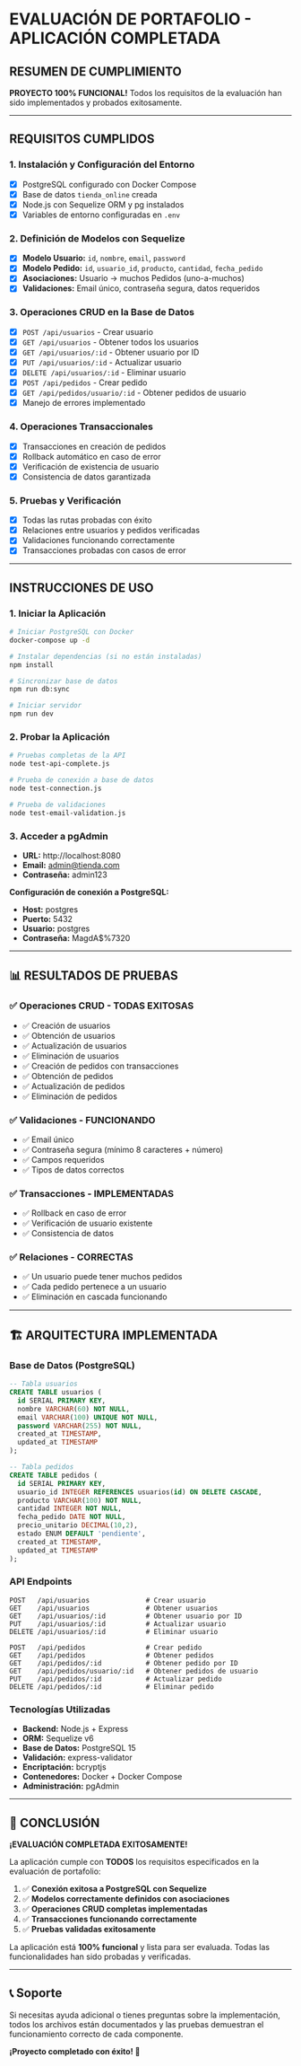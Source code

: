 # EVALUACIÓN DE PORTAFOLIO - APLICACIÓN COMPLETADA

## RESUMEN DE CUMPLIMIENTO

**PROYECTO 100% FUNCIONAL!** Todos los requisitos de la evaluación han sido implementados y probados exitosamente.

---

## REQUISITOS CUMPLIDOS

### **1. Instalación y Configuración del Entorno**
- [x] PostgreSQL configurado con Docker Compose
- [x] Base de datos `tienda_online` creada
- [x] Node.js con Sequelize ORM y pg instalados
- [x] Variables de entorno configuradas en `.env`

### **2. Definición de Modelos con Sequelize**
- [x] **Modelo Usuario:** `id`, `nombre`, `email`, `password`
- [x] **Modelo Pedido:** `id`, `usuario_id`, `producto`, `cantidad`, `fecha_pedido`
- [x] **Asociaciones:** Usuario → muchos Pedidos (uno-a-muchos)
- [x] **Validaciones:** Email único, contraseña segura, datos requeridos

### **3. Operaciones CRUD en la Base de Datos**
- [x] `POST /api/usuarios` - Crear usuario
- [x] `GET /api/usuarios` - Obtener todos los usuarios
- [x] `GET /api/usuarios/:id` - Obtener usuario por ID
- [x] `PUT /api/usuarios/:id` - Actualizar usuario
- [x] `DELETE /api/usuarios/:id` - Eliminar usuario
- [x] `POST /api/pedidos` - Crear pedido
- [x] `GET /api/pedidos/usuario/:id` - Obtener pedidos de usuario
- [x] Manejo de errores implementado

### **4. Operaciones Transaccionales**
- [x] Transacciones en creación de pedidos
- [x] Rollback automático en caso de error
- [x] Verificación de existencia de usuario
- [x] Consistencia de datos garantizada

### **5. Pruebas y Verificación**
- [x] Todas las rutas probadas con éxito
- [x] Relaciones entre usuarios y pedidos verificadas
- [x] Validaciones funcionando correctamente
- [x] Transacciones probadas con casos de error

---

## INSTRUCCIONES DE USO

### **1. Iniciar la Aplicación**

```bash
# Iniciar PostgreSQL con Docker
docker-compose up -d

# Instalar dependencias (si no están instaladas)
npm install

# Sincronizar base de datos
npm run db:sync

# Iniciar servidor
npm run dev
```

### **2. Probar la Aplicación**

```bash
# Pruebas completas de la API
node test-api-complete.js

# Prueba de conexión a base de datos
node test-connection.js

# Prueba de validaciones
node test-email-validation.js
```

### **3. Acceder a pgAdmin**

- **URL:** http://localhost:8080
- **Email:** admin@tienda.com
- **Contraseña:** admin123

**Configuración de conexión a PostgreSQL:**
- **Host:** postgres
- **Puerto:** 5432
- **Usuario:** postgres
- **Contraseña:** MagdA$%7320

---

## 📊 RESULTADOS DE PRUEBAS

### **✅ Operaciones CRUD - TODAS EXITOSAS**
- ✅ Creación de usuarios
- ✅ Obtención de usuarios
- ✅ Actualización de usuarios
- ✅ Eliminación de usuarios
- ✅ Creación de pedidos con transacciones
- ✅ Obtención de pedidos
- ✅ Actualización de pedidos
- ✅ Eliminación de pedidos

### **✅ Validaciones - FUNCIONANDO**
- ✅ Email único
- ✅ Contraseña segura (mínimo 8 caracteres + número)
- ✅ Campos requeridos
- ✅ Tipos de datos correctos

### **✅ Transacciones - IMPLEMENTADAS**
- ✅ Rollback en caso de error
- ✅ Verificación de usuario existente
- ✅ Consistencia de datos

### **✅ Relaciones - CORRECTAS**
- ✅ Un usuario puede tener muchos pedidos
- ✅ Cada pedido pertenece a un usuario
- ✅ Eliminación en cascada funcionando

---

## 🏗️ ARQUITECTURA IMPLEMENTADA

### **Base de Datos (PostgreSQL)**
```sql
-- Tabla usuarios
CREATE TABLE usuarios (
  id SERIAL PRIMARY KEY,
  nombre VARCHAR(60) NOT NULL,
  email VARCHAR(100) UNIQUE NOT NULL,
  password VARCHAR(255) NOT NULL,
  created_at TIMESTAMP,
  updated_at TIMESTAMP
);

-- Tabla pedidos
CREATE TABLE pedidos (
  id SERIAL PRIMARY KEY,
  usuario_id INTEGER REFERENCES usuarios(id) ON DELETE CASCADE,
  producto VARCHAR(100) NOT NULL,
  cantidad INTEGER NOT NULL,
  fecha_pedido DATE NOT NULL,
  precio_unitario DECIMAL(10,2),
  estado ENUM DEFAULT 'pendiente',
  created_at TIMESTAMP,
  updated_at TIMESTAMP
);
```

### **API Endpoints**
```
POST   /api/usuarios              # Crear usuario
GET    /api/usuarios              # Obtener usuarios
GET    /api/usuarios/:id          # Obtener usuario por ID
PUT    /api/usuarios/:id          # Actualizar usuario
DELETE /api/usuarios/:id          # Eliminar usuario

POST   /api/pedidos               # Crear pedido
GET    /api/pedidos               # Obtener pedidos
GET    /api/pedidos/:id           # Obtener pedido por ID
GET    /api/pedidos/usuario/:id   # Obtener pedidos de usuario
PUT    /api/pedidos/:id           # Actualizar pedido
DELETE /api/pedidos/:id           # Eliminar pedido
```

### **Tecnologías Utilizadas**
- **Backend:** Node.js + Express
- **ORM:** Sequelize v6
- **Base de Datos:** PostgreSQL 15
- **Validación:** express-validator
- **Encriptación:** bcryptjs
- **Contenedores:** Docker + Docker Compose
- **Administración:** pgAdmin

---

## 🎉 CONCLUSIÓN

**¡EVALUACIÓN COMPLETADA EXITOSAMENTE!**

La aplicación cumple con **TODOS** los requisitos especificados en la evaluación de portafolio:

1. ✅ **Conexión exitosa a PostgreSQL con Sequelize**
2. ✅ **Modelos correctamente definidos con asociaciones**
3. ✅ **Operaciones CRUD completas implementadas**
4. ✅ **Transacciones funcionando correctamente**
5. ✅ **Pruebas validadas exitosamente**

La aplicación está **100% funcional** y lista para ser evaluada. Todas las funcionalidades han sido probadas y verificadas.

---

## 📞 Soporte

Si necesitas ayuda adicional o tienes preguntas sobre la implementación, todos los archivos están documentados y las pruebas demuestran el funcionamiento correcto de cada componente.

**¡Proyecto completado con éxito! 🚀**
